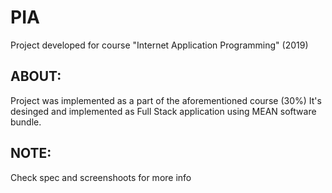 # PIA
Project developed for course "Internet Application Programming" (2019)
## ABOUT:
Project was implemented as a part of the aforementioned course (30%)
It's desinged and implemented as Full Stack application using MEAN software bundle.
## NOTE:
Check spec and screenshoots for more info
